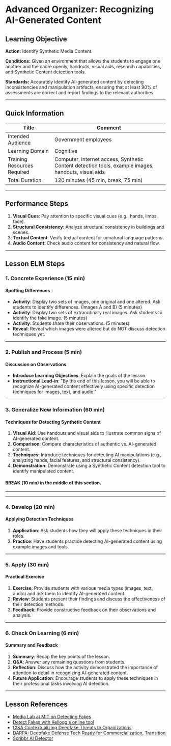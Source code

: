 # Advanced Organizer: Recognizing AI-Generated Content

## Learning Objective
**Action:** Identify Synthetic Media Content.

**Conditions:** 
Given an environment that allows the students to engage one another and the cadre openly, handouts, visual aids, research capabilities, and Synthetic Content detection tools.

**Standards:** 
Accurately identify AI-generated content by detecting inconsistencies and manipulation artifacts, ensuring that at least 90% of assessments are correct and report findings to the relevant authorities.

---

## Quick Information
| Title                       | Comment                                                                                      |
| --------------------------- | -------------------------------------------------------------------------------------------- |
| Intended Audience           | Government employees                                                                         |
| Learning Domain             | Cognitive                                                                                    |
| Training Resources Required | Computer, internet access, Synthetic Content detection tools, example images, handouts, visual aids |
| Total Duration              | 120 minutes (45 min, break, 75 min)                                                          |

---

## Performance Steps

1. **Visual Cues**: Pay attention to specific visual cues (e.g., hands, limbs, face).
2. **Structural Consistency**: Analyze structural consistency in buildings and scenes.
3. **Textual Content**: Verify textual content for unnatural language patterns.
4. **Audio Content**: Check audio content for consistency and natural flow.

---

## Lesson ELM Steps

### 1. Concrete Experience (15 min)
#### Spotting Differences
- **Activity**: Display two sets of images, one original and one altered. Ask students to identify differences. (Images A and B) (5 minutes)
- **Activity**: Display two sets of extraordinary real images. Ask students to identify the fake image. (5 minutes)
- **Activity**: Students share their observations. (5 minutes)
- **Reveal**: Reveal which images were altered but do NOT discuss detection techniques yet.

---

### 2. Publish and Process (5 min)
#### Discussion on Observations
- **Introduce Learning Objectives**: Explain the goals of the lesson.
- **Instructional Lead-in**: "By the end of this lesson, you will be able to recognize AI-generated content effectively using specific detection techniques for images, text, and audio."

---

### 3. Generalize New Information (60 min)
#### Techniques for Detecting Synthetic Content
1. **Visual Aid**: Use handouts and visual aids to illustrate common signs of AI-generated content.
2. **Comparison**: Compare characteristics of authentic vs. AI-generated content.
3. **Techniques**: Introduce techniques for detecting AI manipulations (e.g., analyzing hands, facial features, and structural consistency).
4. **Demonstration**: Demonstrate using a Synthetic Content detection tool to identify manipulated content.
#### BREAK (10 min) in the middle of this section.
---


---

### 4. Develop (20 min)
#### Applying Detection Techniques
1. **Application**: Ask students how they will apply these techniques in their roles.
2. **Practice**: Have students practice detecting AI-generated content using example images and tools.

---

### 5. Apply (30 min)
#### Practical Exercise
1. **Exercise**: Provide students with various media types (images, text, audio) and ask them to identify AI-generated content.
2. **Review**: Students present their findings and discuss the effectiveness of their detection methods.
3. **Feedback**: Provide constructive feedback on their observations and analysis.

---

### 6. Check On Learning (6 min)
#### Summary and Feedback
1. **Summary**: Recap the key points of the lesson.
2. **Q&A**: Answer any remaining questions from students.
3. **Reflection**: Discuss how the activity demonstrated the importance of attention to detail in recognizing AI-generated content.
4. **Future Application**: Encourage students to apply these techniques in their professional tasks involving AI detection.

---

## Lesson References

- [Media Lab at MIT on Detecting Fakes](https://www.media.mit.edu/projects/detect-fakes/overview/)
- [Detect Fakes with Kellogg's online tool](https://detectfakes.kellogg.northwestern.edu/)
- [CISA Contextualizing Deepfake Threats to Organizations](https://media.defense.gov/2023/Sep/12/2003298925/-1/-1/0/CSI-DEEPFAKE-THREATS.PDF)
- [DARPA: Deepfake Defense Tech Ready for Commercialization, Transition](https://www.darpa.mil/news-events/2024-03-14#:~:text=Through%20the%20Semantic%20Forensics%20)
- [Scribbr AI Detector](https://www.scribbr.com/ai-detector/)

